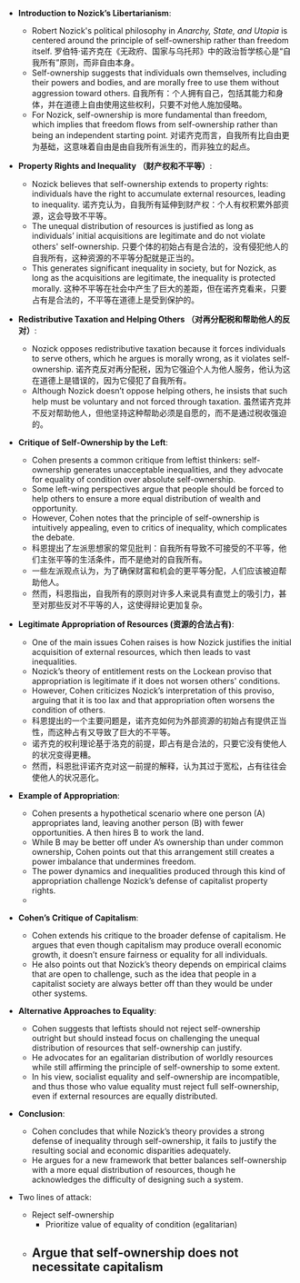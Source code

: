 - **Introduction to Nozick’s Libertarianism**:
	- Robert Nozick's political philosophy in *Anarchy, State, and Utopia* is centered around the principle of self-ownership rather than freedom itself.
	  罗伯特·诺齐克在《无政府、国家与乌托邦》中的政治哲学核心是“自我所有”原则，而非自由本身。
	- Self-ownership suggests that individuals own themselves, including their powers and bodies, and are morally free to use them without aggression toward others.
	  自我所有：个人拥有自己，包括其能力和身体，并在道德上自由使用这些权利，只要不对他人施加侵略。
	- For Nozick, self-ownership is more fundamental than freedom, which implies that freedom flows from self-ownership rather than being an independent starting point.
	  对诺齐克而言，自我所有比自由更为基础，这意味着自由是由自我所有派生的，而非独立的起点。

- **Property Rights and Inequality （财产权和不平等）**:
	- Nozick believes that self-ownership extends to property rights: individuals have the right to accumulate external resources, leading to inequality.
	  诺齐克认为，自我所有延伸到财产权：个人有权积累外部资源，这会导致不平等。
	- The unequal distribution of resources is justified as long as individuals’ initial acquisitions are legitimate and do not violate others' self-ownership.
	  只要个体的初始占有是合法的，没有侵犯他人的自我所有，这种资源的不平等分配就是正当的。
	- This generates significant inequality in society, but for Nozick, as long as the acquisitions are legitimate, the inequality is protected morally.
	  这种不平等在社会中产生了巨大的差距，但在诺齐克看来，只要占有是合法的，不平等在道德上是受到保护的。

- **Redistributive Taxation and Helping Others （对再分配税和帮助他人的反对）**:
	- Nozick opposes redistributive taxation because it forces individuals to serve others, which he argues is morally wrong, as it violates self-ownership.
	  诺齐克反对再分配税，因为它强迫个人为他人服务，他认为这在道德上是错误的，因为它侵犯了自我所有。
	- Although Nozick doesn’t oppose helping others, he insists that such help must be voluntary and not forced through taxation.
	  虽然诺齐克并不反对帮助他人，但他坚持这种帮助必须是自愿的，而不是通过税收强迫的。

- **Critique of Self-Ownership by the Left**:
	- Cohen presents a common critique from leftist thinkers: self-ownership generates unacceptable inequalities, and they advocate for equality of condition over absolute self-ownership.
	- Some left-wing perspectives argue that people should be forced to help others to ensure a more equal distribution of wealth and opportunity.
	- However, Cohen notes that the principle of self-ownership is intuitively appealing, even to critics of inequality, which complicates the debate.
	- 科恩提出了左派思想家的常见批判：自我所有导致不可接受的不平等，他们主张平等的生活条件，而不是绝对的自我所有。
	- 一些左派观点认为，为了确保财富和机会的更平等分配，人们应该被迫帮助他人。
	- 然而，科恩指出，自我所有的原则对许多人来说具有直觉上的吸引力，甚至对那些反对不平等的人，这使得辩论更加复杂。

- **Legitimate Appropriation of Resources (资源的合法占有)**:
	- One of the main issues Cohen raises is how Nozick justifies the initial acquisition of external resources, which then leads to vast inequalities.
	- Nozick’s theory of entitlement rests on the Lockean proviso that appropriation is legitimate if it does not worsen others' conditions.
	- However, Cohen criticizes Nozick’s interpretation of this proviso, arguing that it is too lax and that appropriation often worsens the condition of others.
	- 科恩提出的一个主要问题是，诺齐克如何为外部资源的初始占有提供正当性，而这种占有又导致了巨大的不平等。
	- 诺齐克的权利理论基于洛克的前提，即占有是合法的，只要它没有使他人的状况变得更糟。
	- 然而，科恩批评诺齐克对这一前提的解释，认为其过于宽松，占有往往会使他人的状况恶化。

- **Example of Appropriation**:
	- Cohen presents a hypothetical scenario where one person (A) appropriates land, leaving another person (B) with fewer opportunities. A then hires B to work the land.
	- While B may be better off under A’s ownership than under common ownership, Cohen points out that this arrangement still creates a power imbalance that undermines freedom.
	- The power dynamics and inequalities produced through this kind of appropriation challenge Nozick’s defense of capitalist property rights.
	- 

- **Cohen’s Critique of Capitalism**:
	- Cohen extends his critique to the broader defense of capitalism. He argues that even though capitalism may produce overall economic growth, it doesn’t ensure fairness or equality for all individuals.
	- He also points out that Nozick’s theory depends on empirical claims that are open to challenge, such as the idea that people in a capitalist society are always better off than they would be under other systems.

- **Alternative Approaches to Equality**:
	- Cohen suggests that leftists should not reject self-ownership outright but should instead focus on challenging the unequal distribution of resources that self-ownership can justify.
	- He advocates for an egalitarian distribution of worldly resources while still affirming the principle of self-ownership to some extent.
	- In his view, socialist equality and self-ownership are incompatible, and thus those who value equality must reject full self-ownership, even if external resources are equally distributed.

- **Conclusion**:
	- Cohen concludes that while Nozick’s theory provides a strong defense of inequality through self-ownership, it fails to justify the resulting social and economic disparities adequately.
	- He argues for a new framework that better balances self-ownership with a more equal distribution of resources, though he acknowledges the difficulty of designing such a system.

- Two lines of attack:
	- Reject self-ownership
		- Prioritize value of equality of condition (egalitarian)
	- Argue that self-ownership does not necessitate capitalism
		- 